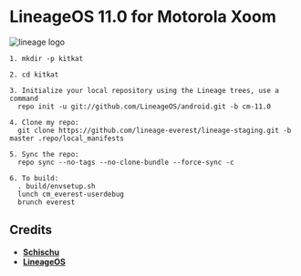 # LineageOS 11.0 for Motorola Xoom

![lineage logo](https://github.com/linusdan/local_manifests/raw/lineage-17.x/lineage.png)


```
1. mkdir -p kitkat

2. cd kitkat

3. Initialize your local repository using the Lineage trees, use a command
  repo init -u git://github.com/LineageOS/android.git -b cm-11.0

4. Clone my repo:
  git clone https://github.com/lineage-everest/lineage-staging.git -b master .repo/local_manifests

5. Sync the repo:
  repo sync --no-tags --no-clone-bundle --force-sync -c

6. To build:
  . build/envsetup.sh
  lunch cm_everest-userdebug
  brunch everest
```


Credits
-------
* [**Schischu**](https://github.com/Schischu)
* [**LineageOS**](https://github.com/LineageOS)
